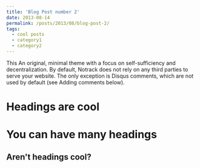 ```yaml
---
title: 'Blog Post number 2'
date: 2013-08-14
permalink: /posts/2013/08/blog-post-2/
tags:
  - cool posts
  - category1
  - category2
---
```


This An original, minimal theme with a focus on self-sufficiency and decentralization. By default, Notrack does not rely on any third parties to serve your website. The only exception is Disqus comments, which are not used by default (see Adding comments below).

Headings are cool
======

You can have many headings
======

Aren't headings cool?
------
